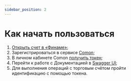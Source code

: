 ```yaml
---
sidebar_position: 2
---
```


# Как начать пользоваться

1. [Открыть счет в «Финаме»](https://open.finam.ru/registration);
2. Зарегистрироваться в сервисе [Comon](https://www.comon.ru/);
3. В личном кабинете Comon [получить токен](https://www.comon.ru/my/trade-api/tokens);
4. Перейти к работе с Документацией в [Swagger UI](https://trade-api.finam.ru/swagger/index.html);
5. Для выполнения операций с торговым счётом пройти идентификацию с помощью токена.